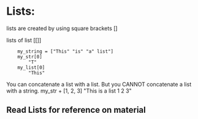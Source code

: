 # Lists:
lists are created by using square brackets  []

lists of list [[]]

        my_string = ["This" "is" "a" list"]
        my_str[0]
            "T"
        my_list[0]
            "This"
You can concatenate a list with a list. But you CANNOT concatenate a list with a string.
        my_str + [1, 2, 3]
            "This is a list 1 2 3"

## Read Lists for reference on material

